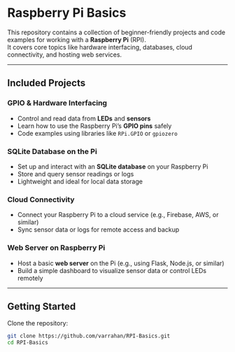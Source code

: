 #  Raspberry Pi Basics

This repository contains a collection of beginner-friendly projects and code examples for working with a **Raspberry Pi** (RPI).  
It covers core topics like hardware interfacing, databases, cloud connectivity, and hosting web services.

---

## Included Projects

### GPIO & Hardware Interfacing
- Control and read data from **LEDs** and **sensors**
- Learn how to use the Raspberry Pi’s **GPIO pins** safely
- Code examples using libraries like `RPi.GPIO` or `gpiozero`

### SQLite Database on the Pi
- Set up and interact with an **SQLite database** on your Raspberry Pi
- Store and query sensor readings or logs
- Lightweight and ideal for local data storage

### Cloud Connectivity
- Connect your Raspberry Pi to a cloud service (e.g., Firebase, AWS, or similar)
- Sync sensor data or logs for remote access and backup

### Web Server on Raspberry Pi
- Host a basic **web server** on the Pi (e.g., using Flask, Node.js, or similar)
- Build a simple dashboard to visualize sensor data or control LEDs remotely

---

## Getting Started

Clone the repository:
```bash
git clone https://github.com/varrahan/RPI-Basics.git
cd RPI-Basics
